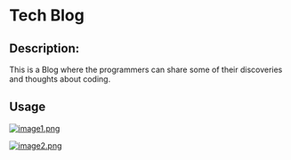 # Tech Blog



## Description:

This is a Blog where the programmers can share some of their discoveries and thoughts about coding.



## Usage



[![image1.png](https://i.postimg.cc/cCf1M1Q3/image1.png)](https://postimg.cc/H8sCTgvW)

[![image2.png](https://i.postimg.cc/7Lpys8Pn/image2.png)](https://postimg.cc/VSBTvhCJ)
